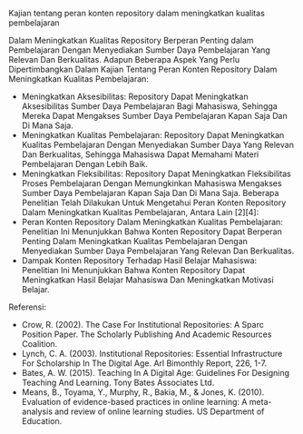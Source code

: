 Kajian tentang peran konten repository dalam meningkatkan kualitas pembelajaran


Dalam Meningkatkan Kualitas Repository Berperan Penting dalam Pembelajaran Dengan Menyediakan Sumber Daya Pembelajaran Yang Relevan Dan Berkualitas. Adapun Beberapa Aspek Yang Perlu Dipertimbangkan Dalam Kajian Tentang Peran Konten Repository Dalam Meningkatkan Kualitas Pembelajaran:
- Meningkatkan Aksesibilitas: Repository Dapat Meningkatkan Aksesibilitas Sumber Daya Pembelajaran Bagi Mahasiswa, Sehingga Mereka Dapat Mengakses Sumber Daya Pembelajaran Kapan Saja Dan Di Mana Saja.
- Meningkatkan Kualitas Pembelajaran: Repository Dapat Meningkatkan Kualitas Pembelajaran Dengan Menyediakan Sumber Daya Yang Relevan Dan Berkualitas, Sehingga Mahasiswa Dapat Memahami Materi Pembelajaran Dengan Lebih Baik.
- Meningkatkan Fleksibilitas: Repository Dapat Meningkatkan Fleksibilitas Proses Pembelajaran Dengan Memungkinkan Mahasiswa Mengakses Sumber Daya Pembelajaran Kapan Saja Dan Di Mana Saja.
Beberapa Penelitian Telah Dilakukan Untuk Mengetahui Peran Konten Repository Dalam Meningkatkan Kualitas Pembelajaran, Antara Lain [2][4]:
- Peran Konten Repository Dalam Meningkatkan Kualitas Pembelajaran: Penelitian Ini Menunjukkan Bahwa Konten Repository Dapat Berperan Penting Dalam Meningkatkan Kualitas Pembelajaran Dengan Menyediakan Sumber Daya Pembelajaran Yang Relevan Dan Berkualitas.
- Dampak Konten Repository Terhadap Hasil Belajar Mahasiswa: Penelitian Ini Menunjukkan Bahwa Konten Repository Dapat Meningkatkan Hasil Belajar Mahasiswa Dan Meningkatkan Motivasi Belajar.

Referensi:
- Crow, R. (2002). The Case For Institutional Repositories: A Sparc Position Paper. The Scholarly Publishing And Academic Resources Coalition.
- Lynch, C. A. (2003). Institutional Repositories: Essential Infrastructure For Scholarship In The Digital Age. Arl Bimonthly Report, 226, 1-7.
- Bates, A. W. (2015). Teaching In A Digital Age: Guidelines For Designing Teaching And Learning. Tony Bates Associates Ltd.
- Means, B., Toyama, Y., Murphy, R., Bakia, M., & Jones, K. (2010). Evaluation of evidence-based practices in online learning: A meta-analysis and review of online learning studies. US Department of Education.
